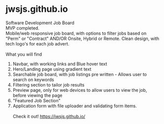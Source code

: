 # jwsjs.github.io
 Software Development Job Board
<br>
MVP completed. <br> Mobile/web responsive job board, with options to filter jobs based on "Perm" or "Contract" AND/OR Onsite, Hybrid or Remote. Clean design, with tech logo's for each job advert. <br> <br>
What you will find <br> 
1) Navbar, with working links and Blue hover text <br>
2) Hero/Landing page using gradient text <br>
3) Searchable job board, with job listings pre written - Allows user to search on keywords <br>
4) Filtering section to tailor job results <br>
5) Preview page, only for web devices to allow users to view the job, before viewing the page <br>
6) "Featured Job Section" <br>
7) Application form with file uploader and validating form items. <br> <br>
Check it out! https://jwsjs.github.io/
